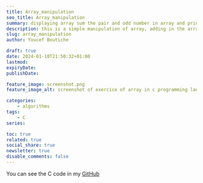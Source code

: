 ```yaml
---
title: Array_manipulation
seo_title: Array_manipulation
summary: displaying array sum the pair and odd number in array and print the sum of pair number and odd number
description: this is a simple manipulation of array, adding in the array and do some opperation like calculate a sum of pair element of the array and product of odd element.
slug: array_manipulation
author: Youcef Boutiche

draft: true
date: 2024-01-10T21:50:32+01:00
lastmod: 
expiryDate: 
publishDate: 

feature_image: screenshot.png
feature_image_alt: screenshot of exercice of array in c programming language

categories:
    - algorithms
tags:
    - C
series:

toc: true
related: true
social_share: true
newsletter: true
disable_comments: false
---
```


You can see the C code in my [GitHub](https://github.com/youcefpy/exercice_array_for_begginer) 